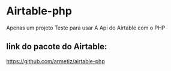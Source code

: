 # Airtable-php

Apenas um projeto Teste para usar A Api do Airtable com o PHP

## link do pacote do Airtable:
https://github.com/armetiz/airtable-php